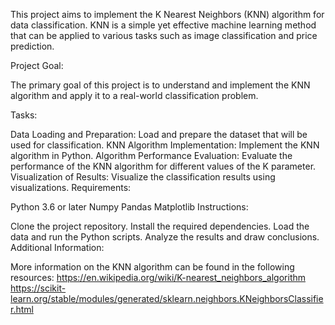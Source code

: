 This project aims to implement the K Nearest Neighbors (KNN) algorithm for data classification. KNN is a simple yet effective machine learning method that can be applied to various tasks such as image classification and price prediction.

Project Goal:

The primary goal of this project is to understand and implement the KNN algorithm and apply it to a real-world classification problem.

Tasks:

Data Loading and Preparation: Load and prepare the dataset that will be used for classification.
KNN Algorithm Implementation: Implement the KNN algorithm in Python.
Algorithm Performance Evaluation: Evaluate the performance of the KNN algorithm for different values of the K parameter.
Visualization of Results: Visualize the classification results using visualizations.
Requirements:

Python 3.6 or later
Numpy
Pandas
Matplotlib
Instructions:

Clone the project repository.
Install the required dependencies.
Load the data and run the Python scripts.
Analyze the results and draw conclusions.
Additional Information:

More information on the KNN algorithm can be found in the following resources:
https://en.wikipedia.org/wiki/K-nearest_neighbors_algorithm
https://scikit-learn.org/stable/modules/generated/sklearn.neighbors.KNeighborsClassifier.html
